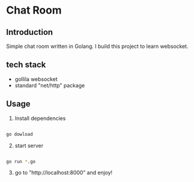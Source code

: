 # Chat Room

## Introduction
Simple chat room written in Golang. I build this project to learn websocket.

## tech stack
- gollila websocket
- standard "net/http" package

## Usage

1. Install dependencies

```sh

go dowload

```

2. start server

```sh

go run *.go

```

3. go to "http://localhost:8000" and enjoy! 
